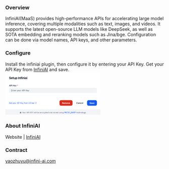 

### Overview
InfiniAI(MaaS) provides high-performance APIs for accelerating large model inference, covering multiple modalities such as text, images, and videos. It supports the latest open-source LLM models like DeepSeek, as well as SOTA embedding and reranking models such as Jina/bge. Configuration can be done via model names, API keys, and other parameters.

### Configure
Install the infiniai plugin, then configure it by entering your API Key. Get your API Key from [InfiniAI](https://cloud.infini-ai.com/login?redirect=/genstudio/model?deepsearch) and save.    
<img src="./_assets/configure.png" width="60%" alt="配置界面">

### About InfiniAI 
Website | [InfiniAI](https://cloud.infini-ai.com/genstudio/model)

### Contract
yaozhuyu@infini-ai.com

